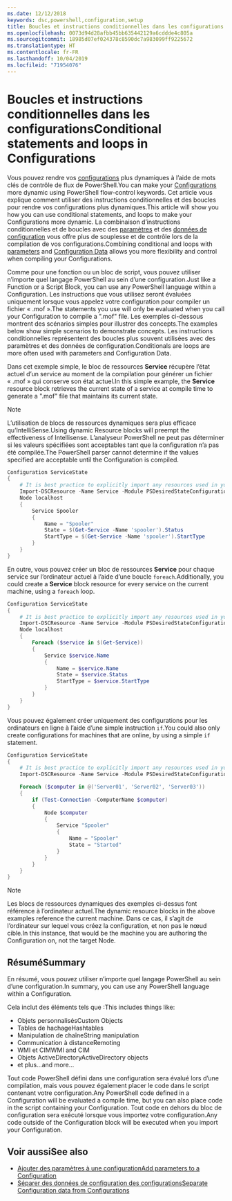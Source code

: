 ```yaml
---
ms.date: 12/12/2018
keywords: dsc,powershell,configuration,setup
title: Boucles et instructions conditionnelles dans les configurations
ms.openlocfilehash: 0073d94d28afbb45bb635442129a6cddde4c805a
ms.sourcegitcommit: 18985d07ef024378c8590dc7a983099ff9225672
ms.translationtype: HT
ms.contentlocale: fr-FR
ms.lasthandoff: 10/04/2019
ms.locfileid: "71954076"
---
```

# <a name="conditional-statements-and-loops-in-configurations"></a><span data-ttu-id="ffd97-103">Boucles et instructions conditionnelles dans les configurations</span><span class="sxs-lookup"><span data-stu-id="ffd97-103">Conditional statements and loops in Configurations</span></span>

<span data-ttu-id="ffd97-104">Vous pouvez rendre vos [configurations](configurations.md) plus dynamiques à l’aide de mots clés de contrôle de flux de PowerShell.</span><span class="sxs-lookup"><span data-stu-id="ffd97-104">You can make your [Configurations](configurations.md) more dynamic using PowerShell flow-control keywords.</span></span> <span data-ttu-id="ffd97-105">Cet article vous explique comment utiliser des instructions conditionnelles et des boucles pour rendre vos configurations plus dynamiques.</span><span class="sxs-lookup"><span data-stu-id="ffd97-105">This article will show you how you can use conditional statements, and loops to make your Configurations more dynamic.</span></span> <span data-ttu-id="ffd97-106">La combinaison d’instructions conditionnelles et de boucles avec des [paramètres](add-parameters-to-a-configuration.md) et des [données de configuration](configData.md) vous offre plus de souplesse et de contrôle lors de la compilation de vos configurations.</span><span class="sxs-lookup"><span data-stu-id="ffd97-106">Combining conditional and loops with [parameters](add-parameters-to-a-configuration.md) and [Configuration Data](configData.md) allows you more flexibility and control when compiling your Configurations.</span></span>

<span data-ttu-id="ffd97-107">Comme pour une fonction ou un bloc de script, vous pouvez utiliser n’importe quel langage PowerShell au sein d’une configuration.</span><span class="sxs-lookup"><span data-stu-id="ffd97-107">Just like a Function or a Script Block, you can use any PowerShell language within a Configuration.</span></span> <span data-ttu-id="ffd97-108">Les instructions que vous utilisez seront évaluées uniquement lorsque vous appelez votre configuration pour compiler un fichier « .mof ».</span><span class="sxs-lookup"><span data-stu-id="ffd97-108">The statements you use will only be evaluated when you call your Configuration to compile a ".mof" file.</span></span> <span data-ttu-id="ffd97-109">Les exemples ci-dessous montrent des scénarios simples pour illustrer des concepts.</span><span class="sxs-lookup"><span data-stu-id="ffd97-109">The examples below show simple scenarios to demonstrate concepts.</span></span> <span data-ttu-id="ffd97-110">Les instructions conditionnelles représentent des boucles plus souvent utilisées avec des paramètres et des données de configuration.</span><span class="sxs-lookup"><span data-stu-id="ffd97-110">Conditionals are loops are more often used with parameters and Configuration Data.</span></span>

<span data-ttu-id="ffd97-111">Dans cet exemple simple, le bloc de ressources **Service** récupère l’état actuel d’un service au moment de la compilation pour générer un fichier « .mof » qui conserve son état actuel.</span><span class="sxs-lookup"><span data-stu-id="ffd97-111">In this simple example, the **Service** resource block retrieves the current state of a service at compile time to generate a ".mof" file that maintains its current state.</span></span>

> [!NOTE]
> <span data-ttu-id="ffd97-112">L’utilisation de blocs de ressources dynamiques sera plus efficace qu’IntelliSense.</span><span class="sxs-lookup"><span data-stu-id="ffd97-112">Using dynamic Resource blocks will preempt the effectiveness of Intellisense.</span></span> <span data-ttu-id="ffd97-113">L’analyseur PowerShell ne peut pas déterminer si les valeurs spécifiées sont acceptables tant que la configuration n’a pas été compilée.</span><span class="sxs-lookup"><span data-stu-id="ffd97-113">The PowerShell parser cannot determine if the values specified are acceptable until the Configuration is compiled.</span></span>

```powershell
Configuration ServiceState
{
    # It is best practice to explicitly import any resources used in your Configurations.
    Import-DSCResource -Name Service -Module PSDesiredStateConfiguration
    Node localhost
    {
        Service Spooler
        {
            Name = "Spooler"
            State = $(Get-Service -Name 'spooler').Status
            StartType = $(Get-Service -Name 'spooler').StartType
        }
    }
}
```

<span data-ttu-id="ffd97-114">En outre, vous pouvez créer un bloc de ressources **Service** pour chaque service sur l’ordinateur actuel à l’aide d’une boucle `foreach`.</span><span class="sxs-lookup"><span data-stu-id="ffd97-114">Additionally, you could create a **Service** block resource for every service on the current machine, using a `foreach` loop.</span></span>

```powershell
Configuration ServiceState
{
    # It is best practice to explicitly import any resources used in your Configurations.
    Import-DSCResource -Name Service -Module PSDesiredStateConfiguration
    Node localhost
    {
        Foreach ($service in $(Get-Service))
        {
            Service $service.Name
            {
                Name = $service.Name
                State = $service.Status
                StartType = $service.StartType
            }
        }
    }
}
```

<span data-ttu-id="ffd97-115">Vous pouvez également créer uniquement des configurations pour les ordinateurs en ligne à l’aide d’une simple instruction `if`.</span><span class="sxs-lookup"><span data-stu-id="ffd97-115">You could also only create configurations for machines that are online, by using a simple `if` statement.</span></span>

```powershell
Configuration ServiceState
{
    # It is best practice to explicitly import any resources used in your Configurations.
    Import-DSCResource -Name Service -Module PSDesiredStateConfiguration

    Foreach ($computer in @('Server01', 'Server02', 'Server03'))
    {
        if (Test-Connection -ComputerName $computer)
        {
            Node $computer
            {
                Service "Spooler"
                {
                    Name = "Spooler"
                    State = "Started"
                }
            }
        }
    }
}
```

> [!NOTE]
> <span data-ttu-id="ffd97-116">Les blocs de ressources dynamiques des exemples ci-dessus font référence à l’ordinateur actuel.</span><span class="sxs-lookup"><span data-stu-id="ffd97-116">The dynamic resource blocks in the above examples reference the current machine.</span></span> <span data-ttu-id="ffd97-117">Dans ce cas, il s’agit de l’ordinateur sur lequel vous créez la configuration, et non pas le nœud cible.</span><span class="sxs-lookup"><span data-stu-id="ffd97-117">In this instance, that would be the machine you are authoring the Configuration on, not the target Node.</span></span>

<!---
Mention Get-DSCConfigurationFromSystem
-->

## <a name="summary"></a><span data-ttu-id="ffd97-118">Résumé</span><span class="sxs-lookup"><span data-stu-id="ffd97-118">Summary</span></span>

<span data-ttu-id="ffd97-119">En résumé, vous pouvez utiliser n’importe quel langage PowerShell au sein d’une configuration.</span><span class="sxs-lookup"><span data-stu-id="ffd97-119">In summary, you can use any PowerShell language within a Configuration.</span></span>

<span data-ttu-id="ffd97-120">Cela inclut des éléments tels que :</span><span class="sxs-lookup"><span data-stu-id="ffd97-120">This includes things like:</span></span>

- <span data-ttu-id="ffd97-121">Objets personnalisés</span><span class="sxs-lookup"><span data-stu-id="ffd97-121">Custom Objects</span></span>
- <span data-ttu-id="ffd97-122">Tables de hachage</span><span class="sxs-lookup"><span data-stu-id="ffd97-122">Hashtables</span></span>
- <span data-ttu-id="ffd97-123">Manipulation de chaîne</span><span class="sxs-lookup"><span data-stu-id="ffd97-123">String manipulation</span></span>
- <span data-ttu-id="ffd97-124">Communication à distance</span><span class="sxs-lookup"><span data-stu-id="ffd97-124">Remoting</span></span>
- <span data-ttu-id="ffd97-125">WMI et CIM</span><span class="sxs-lookup"><span data-stu-id="ffd97-125">WMI and CIM</span></span>
- <span data-ttu-id="ffd97-126">Objets ActiveDirectory</span><span class="sxs-lookup"><span data-stu-id="ffd97-126">ActiveDirectory objects</span></span>
- <span data-ttu-id="ffd97-127">et plus...</span><span class="sxs-lookup"><span data-stu-id="ffd97-127">and more...</span></span>

<span data-ttu-id="ffd97-128">Tout code PowerShell défini dans une configuration sera évalué lors d’une compilation, mais vous pouvez également placer le code dans le script contenant votre configuration.</span><span class="sxs-lookup"><span data-stu-id="ffd97-128">Any PowerShell code defined in a Configuration will be evaluated a compile time, but you can also place code in the script containing your Configuration.</span></span> <span data-ttu-id="ffd97-129">Tout code en dehors du bloc de configuration sera exécuté lorsque vous importez votre configuration.</span><span class="sxs-lookup"><span data-stu-id="ffd97-129">Any code outside of the Configuration block will be executed when you import your Configuration.</span></span>

## <a name="see-also"></a><span data-ttu-id="ffd97-130">Voir aussi</span><span class="sxs-lookup"><span data-stu-id="ffd97-130">See also</span></span>

- [<span data-ttu-id="ffd97-131">Ajouter des paramètres à une configuration</span><span class="sxs-lookup"><span data-stu-id="ffd97-131">Add parameters to a Configuration</span></span>](add-parameters-to-a-configuration.md)
- [<span data-ttu-id="ffd97-132">Séparer des données de configuration des configurations</span><span class="sxs-lookup"><span data-stu-id="ffd97-132">Separate Configuration data from Configurations</span></span>](configData.md)
